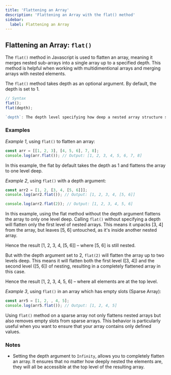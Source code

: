 ```yaml
---
title: 'Flattening an Array'
description: 'Flattening an Array with the flat() method'
sidebar:
  label: Flattening an Array
---
```


## Flattening an Array: `flat()`

The `flat()` method in Javascript is used to flatten an array, meaning it merges nested sub-arrays into a single array up to a specified depth. This method is helpful when working with multidimentional arrays and merging arrays with nested elements.

The `flat()` method takes depth as an optional argument. By default, the depth is set to 1.

```Javascript
// Syntax
flat();
flat(depth);

`depth`: The depth level specifying how deep a nested array structure should be flattened. Defaults to 1.
```

### Examples
_Example 1_, using `flat()` to flatten an array:

```Javascript
const arr = [[1, 2, 3], [4, 5, 6], 7, 8];
console.log(arr.flat()); // Output: [1, 2, 3, 4, 5, 6, 7, 8]
```
In this example, the flat by default takes the depth as 1 and flattens the array to one level deep.

_Example 2_, using `flat()` with a depth argument:

```Javascript
const arr2 = [1, 2, [3, 4, [5, 6]]];
console.log(arr2.flat()); // Output: [1, 2, 3, 4, [5, 6]]

console.log(arr2.flat(2)); // Output: [1, 2, 3, 4, 5, 6]
```
In this example, using the flat method without the depth argument flattens the array to only one level deep. Calling `flat()` without specifying a depth will flatten only the first level of nested arrays. This means it unpacks [3, 4] from the array, but leaves [5, 6] untouched, as it's inside another nested array. 

Hence the result [1, 2, 3, 4, [5, 6]] – where [5, 6] is still nested.

But with the depth argument set to 2, `flat(2)` will flatten the array up to two levels deep. This means it will flatten both the first level ([3, 4]) and the second level ([5, 6]) of nesting, resulting in a completely flattened array in this case.

Hence the result [1, 2, 3, 4, 5, 6] – where all elements are at the top level.

_Example 3_, using `flat()` in an array which has empty slots (Sparse Array):
```Javascript
const arr5 = [1, 2, , 4, 5];
console.log(arr5.flat()); // Output: [1, 2, 4, 5]
```
Using `flat()` method on a sparse array not only flattens nested arrays but also removes empty slots from sparse arrays. This behavior is particularly useful when you want to ensure that your array contains only defined values.

### Notes

- Setting the depth argument to `Infinity`, allows you to completely flatten an array. It ensures that no matter how deeply nested the elements are, they will all be accessible at the top level of the resulting array.


